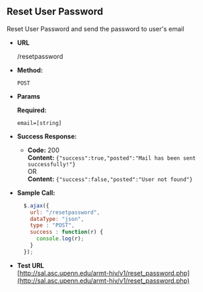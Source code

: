 **Reset User Password**
----
  Reset User Password and send the password to user's email

* **URL**

  /resetpassword

* **Method:**

  `POST`

*  **Params**

   **Required:**

   `email=[string]`   

* **Success Response:**

  * **Code:** 200 <br />
    **Content:** `{"success":true,"posted":"Mail has been sent successfully!"}`<br />
     OR <br />
    **Content:** `{"success":false,"posted":"User not found"}`

* **Sample Call:**

  ```javascript
    $.ajax({
      url: "/resetpassword",
      dataType: "json",
      type : "POST",
      success : function(r) {
        console.log(r);
      }
    });
  ```
*  **Test URL**<br>
[http://sal.asc.upenn.edu/armt-hiv/v1/reset_password.php](http://sal.asc.upenn.edu/armt-hiv/v1/reset_password.php)
